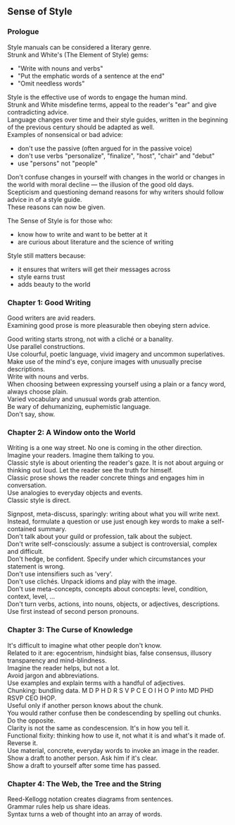 ## Sense of Style

### Prologue

Style manuals can be considered a literary genre.  
Strunk and White's (The Element of Style) gems:  
* "Write with nouns and verbs"
* "Put the emphatic words of a sentence at the end"
* "Omit needless words"

Style is the effective use of words to engage the human mind.  
Strunk and White misdefine terms, appeal to the reader's "ear" and give contradicting advice.  
Language changes over time and their style guides, written in the beginning of the previous century should be adapted as well.  
Examples of nonsensical or bad advice:
* don't use the passive (often argued for in the passive voice)
* don't use verbs "personalize", "finalize", "host", "chair" and "debut"
* use "persons" not "people"

Don't confuse changes in yourself with changes in the world or changes in the world with moral decline — the illusion of the good old days.  
Scepticism and questioning demand reasons for why writers should follow advice in of a style guide.  
These reasons can now be given.  

The Sense of Style is for those who:
* know how to write and want to be better at it
* are curious about literature and the science of writing

Style still matters because:
* it ensures that writers will get their messages across
* style earns trust
* adds beauty to the world

### Chapter 1: Good Writing

Good writers are avid readers.  
Examining good prose is more pleasurable then obeying stern advice.  

Good writing starts strong, not with a cliché or a banality.  
Use parallel constructions.  
Use colourful, poetic language, vivid imagery and uncommon superlatives.  
Make use of the mind's eye, conjure images with unusually precise descriptions.  
Write with nouns and verbs.  
When choosing between expressing yourself using a plain or a fancy word, always choose plain.  
Varied vocabulary and unusual words grab attention.  
Be wary of dehumanizing, euphemistic language.  
Don't say, show.  

### Chapter 2: A Window onto the World

Writing is a one way street. No one is coming in the other direction.  
Imagine your readers. Imagine them talking to you.  
Classic style is about orienting the reader's gaze. It is not about arguing or thinking out loud. Let the reader see the truth for himself.  
Classic prose shows the reader concrete things and engages him in conversation.  
Use analogies to everyday objects and events.  
Classic style is direct.  

Signpost, meta-discuss, sparingly: writing about what you will write next.  
Instead, formulate a question or use just enough key words to make a self-contained summary.  
Don't talk about your guild or profession, talk about the subject.  
Don't write self-consciously: assume a subject is controversial, complex and difficult.  
Don't hedge, be confident. Specify under which circumstances your statement is wrong.  
Don't use intensifiers such as 'very'.  
Don't use clichés. Unpack idioms and play with the image.  
Don't use meta-concepts, concepts about concepts: level, condition, context, level, ...  
Don't turn verbs, actions, into nouns, objects, or adjectives, descriptions.  
Use first instead of second person pronouns.  

### Chapter 3: The Curse of Knowledge

It's difficult to imagine what other people don't know.  
Related to it are: egocentrism, hindsight bias, false consensus, illusory transparency and mind-blindness.  
Imagine the reader helps, but not a lot.  
Avoid jargon and abbreviations.  
Use examples and explain terms with a handful of adjectives.  
Chunking: bundling data. M D P H D R S V P C E O I H O P into MD PHD RSVP CEO IHOP.  
Useful only if another person knows about the chunk.  
You would rather confuse then be condescending by spelling out chunks. Do the opposite.  
Clarity is not the same as condescension. It's in how you tell it.  
Functional fixity: thinking how to use it, not what it is and what's it made of. Reverse it.  
Use material, concrete, everyday words to invoke an image in the reader.  
Show a draft to another person. Ask him if it's clear.  
Show a draft to yourself after some time has passed.  

### Chapter 4: The Web, the Tree and the String

Reed-Kellogg notation creates diagrams from sentences.  
Grammar rules help us share ideas.  
Syntax turns a web of thought into an array of words.  
